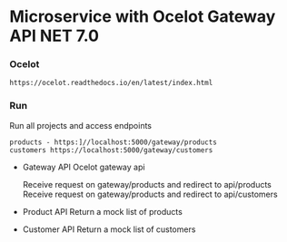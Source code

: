 # Microservice with Ocelot Gateway API NET 7.0

### Ocelot 

```https://ocelot.readthedocs.io/en/latest/index.html```


### Run

Run all projects and access endpoints 

    products - https:]//localhost:5000/gateway/products
    customers https://localhost:5000/gateway/customers

- Gateway API
    Ocelot gateway api
    
    Receive request on gateway/products and redirect to api/products 
    Receive request on gateway/products and redirect to api/customers


- Product API
    Return a mock list of products

- Customer API
    Return a mock list of customers
